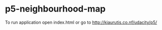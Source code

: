 # p5-neighbourhood-map

To run application open index.html or go to http://kiaurutis.co.nf/udacity/p5/
